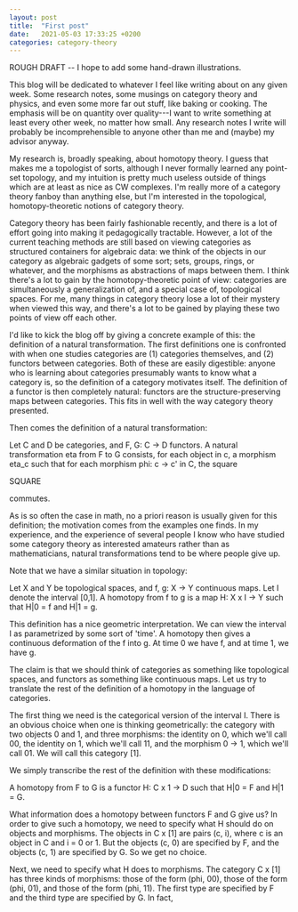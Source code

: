 ```yaml
---
layout: post
title:  "First post"
date:   2021-05-03 17:33:25 +0200
categories: category-theory
---
```


ROUGH DRAFT -- I hope to add some hand-drawn illustrations.

This blog will be dedicated to whatever I feel like writing about on any given
week. Some research notes, some musings on category theory and physics, and
even some more far out stuff, like baking or cooking. The emphasis will be on
quantity over quality---I want to write something at least every other week, no
matter how small. Any research notes I write will probably be incomprehensible
to anyone other than me and (maybe) my advisor anyway.

My research is, broadly speaking, about homotopy theory. I guess that makes me
a topologist of sorts, although I never formally learned any point-set
topology, and my intuition is pretty much useless outside of things which are
at least as nice as CW complexes. I'm really more of a category theory fanboy
than anything else, but I'm interested in the topological, homotopy-theoretic
notions of category theory.

Category theory has been fairly fashionable recently, and there is a lot of
effort going into making it pedagogically tractable. However, a lot of the
current teaching methods are still based on viewing categories as structured
containers for algebraic data: we think of the objects in our category as
algebraic gadgets of some sort; sets, groups, rings, or whatever, and the
morphisms as abstractions of maps between them. I think there's a lot to gain
by the homotopy-theoretic point of view: categories are simultaneously a
generalization of, and a special case of, topological spaces.  For me, many
things in category theory lose a lot of their mystery when viewed this way, and
there's a lot to be gained by playing these two points of view off each other.

I'd like to kick the blog off by giving a concrete example of this: the
definition of a natural transformation. The first definitions one is confronted
with when one studies categories are (1) categories themselves, and (2)
functors between categories. Both of these are easily digestible: anyone who is
learning about categories presumably wants to know what a category is, so the
definition of a category motivates itself. The definition of a functor is then
completely natural: functors are the structure-preserving maps between
categories. This fits in well with the way category theory presented.

Then comes the definition of a natural transformation:

Let C and D be categories, and F, G: C -> D functors. A natural transformation
eta from F to G consists, for each object in c, a morphism eta_c such that for
each morphism phi: c -> c' in C, the square

SQUARE

commutes.

As is so often the case in math, no a priori reason is usually given for this
definition; the motivation comes from the examples one finds. In my experience,
and the experience of several people I know who have studied some category
theory as interested amateurs rather than as mathematicians, natural
transformations tend to be where people give up.

Note that we have a similar situation in topology:

Let X and Y be topological spaces, and f, g: X -> Y continuous maps. Let I
denote the interval [0,1]. A homotopy from f to g is a map H: X x I -> Y such
that H|0 = f and H|1 = g.

This definition has a nice geometric interpretation. We can view the interval I
as parametrized by some sort of 'time'. A homotopy then gives a continuous
deformation of the f into g. At time 0 we have f, and at time 1, we have g.

The claim is that we should think of categories as something like topological
spaces, and functors as something like continuous maps. Let us try to translate
the rest of the definition of a homotopy in the language of categories.

The first thing we need is the categorical version of the interval I. There is
an obvious choice when one is thinking geometrically: the category with two
objects 0 and 1, and three morphisms: the identity on 0, which we'll call 00,
the identity on 1, which we'll call 11, and the morphism 0 -> 1, which we'll
call 01. We will call this category [1].

We simply transcribe the rest of the definition with these modifications: 

A homotopy from F to G is a functor H: C x 1 -> D such that H|0 = F and H|1 =
G.

What information does a homotopy between functors F and G give us? In order to
give such a homotopy, we need to specify what H should do on objects and
morphisms. The objects in C x [1] are pairs (c, i), where c is an object in C and
i = 0 or 1. But the objects (c, 0) are specified by F, and the objects (c, 1)
are specified by G. So we get no choice.

Next, we need to specify what H does to morphisms. The category C x [1] has
three kinds of morphisms: those of the form (phi, 00), those of the form (phi,
01), and those of the form (phi, 11). The first type are specified by F and the
third type are specified by G. In fact, 

